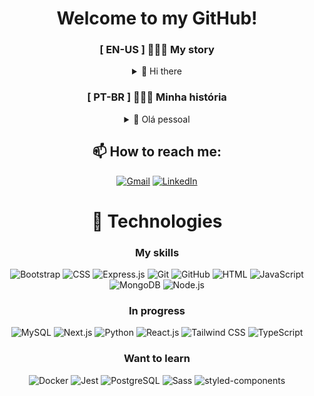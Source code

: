 <div align="center">

# Welcome to my GitHub!

### [ EN-US ] 🧑🏻‍💻 My story

<details>
<summary>👋 Hi there</summary>

I'm a dedicated **developer** who loves to learn and share knowledge. I studied Interior Design and Architecture & Urbanism for a total of three years. During this time, I explored my artistic and creative skills while working as a self-employed tattoo artist.

I'm always looking for new challenges and opportunities for personal and professional growth. Currently, I am in a **career transition** to the technology field. My main goal is to become a **Full Stack Developer**. Recently, I started a **Bachelor's degree in Systems Analysis and Development** to improve my technical and practical skills.

In my free time, I enjoy reading, drawing, gaming, watching anime, movies, and series, as well as exploring new places.

</details>

### [ PT-BR ] 🧑🏻‍💻 Minha história

<details>
<summary>👋 Olá pessoal</summary>

Sou um **desenvolvedor** dedicado que adora aprender e compartilhar conhecimento. Cursei Design de Interiores e Arquitetura e Urbanismo por um total de três anos. Ao longo desse período, explorei minhas habilidades artísticas e criativas enquanto atuava como tatuador autônomo.

Estou sempre em busca de novos desafios e oportunidades de crescimento pessoal e profissional. Atualmente, estou em **transição de carreira** para a área de tecnologia. Meu principal objetivo é me tornar um **Desenvolvedor Full Stack**. Recentemente, iniciei o curso **Superior de Tecnologia em Análise e Desenvolvimento de Sistemas**, para fortalecer minha base técnica e prática na área.

No meu tempo livre, gosto de ler, desenhar, jogar, assistir a animes, filmes e séries, além de explorar novos lugares.

</details>

## 📫 How to reach me:

[![Gmail](https://img.shields.io/badge/Gmail-eb493b.svg?logo=gmail&logoColor=white&link=mailto:ramoonlorenzo@gmail.com)](mailto:ramoonlorenzo@gmail.com) [![LinkedIn](https://img.shields.io/badge/LinkedIn-0a66c2.svg?logo=linkedin&logoColor=white)](https://linkedin.com/in/ramoonlorenzo)

# 🚀 Technologies

### My skills

![Bootstrap](https://img.shields.io/badge/Bootstrap-8712fb.svg?style=for-the-badge&logo=bootstrap&logoColor=white) ![CSS](https://img.shields.io/badge/CSS-0170ba.svg?style=for-the-badge&logo=css3&logoColor=white) ![Express.js](https://img.shields.io/badge/Express.js-000000.svg?style=for-the-badge&logo=express&logoColor=white) ![Git](https://img.shields.io/badge/Git-f54d27.svg?style=for-the-badge&logo=git&logoColor=white) ![GitHub](https://img.shields.io/badge/GitHub-000000.svg?style=for-the-badge&logo=github&logoColor=white) ![HTML](https://img.shields.io/badge/HTML-e44d26.svg?style=for-the-badge&logo=html5&logoColor=white) ![JavaScript](https://img.shields.io/badge/JavaScript-F5da55.svg?style=for-the-badge&logo=javascript&logoColor=white) ![MongoDB](https://img.shields.io/badge/MongoDB-07ab4f.svg?style=for-the-badge&logo=mongodb&logoColor=white) ![Node.js](https://img.shields.io/badge/Node.js-87cf30.svg?style=for-the-badge&logo=nodedotjs&logoColor=white)

### In progress

![MySQL](https://img.shields.io/badge/MySQL-3e6e93.svg?style=for-the-badge&logo=mysql&logoColor=white) ![Next.js](https://img.shields.io/badge/Next.js-000000.svg?style=for-the-badge&logo=nextdotjs&logoColor=white) ![Python](https://img.shields.io/badge/Python-316e9e.svg?style=for-the-badge&logo=python&logoColor=white) ![React.js](https://img.shields.io/badge/React.js-087ea4.svg?style=for-the-badge&logo=react&logoColor=white) ![Tailwind CSS](https://img.shields.io/badge/Tailwind_CSS-0ea5e9.svg?style=for-the-badge&logo=tailwindcss&logoColor=white) ![TypeScript](https://img.shields.io/badge/TypeScript-3178c6.svg?style=for-the-badge&logo=typescript&logoColor=white)

### Want to learn

![Docker](https://img.shields.io/badge/Docker-2496ed.svg?style=for-the-badge&logo=docker&logoColor=white) ![Jest](https://img.shields.io/badge/Jest-99425b.svg?style=for-the-badge&logo=jest&logoColor=white) ![PostgreSQL](https://img.shields.io/badge/PostgreSQL-336791.svg?style=for-the-badge&logo=postgresql&logoColor=white) ![Sass](https://img.shields.io/badge/Sass-cf649a.svg?style=for-the-badge&logo=sass&logoColor=white) ![styled-components](https://img.shields.io/badge/styled--components-d977b3.svg?style=for-the-badge&logo=styledcomponents&logoColor=white)

</div>
